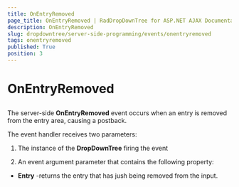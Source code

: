 ```yaml
---
title: OnEntryRemoved
page_title: OnEntryRemoved | RadDropDownTree for ASP.NET AJAX Documentation
description: OnEntryRemoved
slug: dropdowntree/server-side-programming/events/onentryremoved
tags: onentryremoved
published: True
position: 3
---
```


# OnEntryRemoved



## 

The server-side **OnEntryRemoved** event occurs when an entry is removed from the entry area, causing a postback.

The event handler receives two parameters:

1. The instance of the **DropDownTree** firing the event

1. An event argument parameter that contains the following property:

* **Entry** -returns the entry that has jush being removed from the input.
